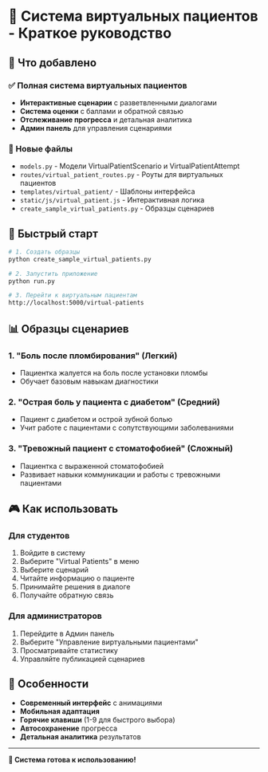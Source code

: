 # 🦷 Система виртуальных пациентов - Краткое руководство

## 🎯 Что добавлено

### ✅ Полная система виртуальных пациентов
- **Интерактивные сценарии** с разветвленными диалогами
- **Система оценки** с баллами и обратной связью
- **Отслеживание прогресса** и детальная аналитика
- **Админ панель** для управления сценариями

### 📁 Новые файлы
- `models.py` - Модели VirtualPatientScenario и VirtualPatientAttempt
- `routes/virtual_patient_routes.py` - Роуты для виртуальных пациентов
- `templates/virtual_patient/` - Шаблоны интерфейса
- `static/js/virtual_patient.js` - Интерактивная логика
- `create_sample_virtual_patients.py` - Образцы сценариев

## 🚀 Быстрый старт

```bash
# 1. Создать образцы
python create_sample_virtual_patients.py

# 2. Запустить приложение
python run.py

# 3. Перейти к виртуальным пациентам
http://localhost:5000/virtual-patients
```

## 📊 Образцы сценариев

### 1. "Боль после пломбирования" (Легкий)
- Пациентка жалуется на боль после установки пломбы
- Обучает базовым навыкам диагностики

### 2. "Острая боль у пациента с диабетом" (Средний)
- Пациент с диабетом и острой зубной болью
- Учит работе с пациентами с сопутствующими заболеваниями

### 3. "Тревожный пациент с стоматофобией" (Сложный)
- Пациентка с выраженной стоматофобией
- Развивает навыки коммуникации и работы с тревожными пациентами

## 🎮 Как использовать

### Для студентов
1. Войдите в систему
2. Выберите "Virtual Patients" в меню
3. Выберите сценарий
4. Читайте информацию о пациенте
5. Принимайте решения в диалоге
6. Получайте обратную связь

### Для администраторов
1. Перейдите в Админ панель
2. Выберите "Управление виртуальными пациентами"
3. Просматривайте статистику
4. Управляйте публикацией сценариев

## 🎨 Особенности

- **Современный интерфейс** с анимациями
- **Мобильная адаптация**
- **Горячие клавиши** (1-9 для быстрого выбора)
- **Автосохранение** прогресса
- **Детальная аналитика** результатов

---

**🎉 Система готова к использованию!** 